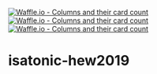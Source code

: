 [![Waffle.io - Columns and their card count](https://badge.waffle.io/isatonic/isatonic-hew2019.png?columns=all)](https://waffle.io/isatonic/isatonic-hew2019?utm_source=badge)
[![Waffle.io - Columns and their card count](https://badge.waffle.io/isatonic/isatonic-hew2019.png?columns=all)](https://waffle.io/isatonic/isatonic-hew2019?utm_source=badge)
[![Waffle.io - Columns and their card count](https://badge.waffle.io/tksn-jp/isatonic-hew2019.png?columns=all)](https://waffle.io/tksn-jp/isatonic-hew2019?utm_source=badge)
# isatonic-hew2019